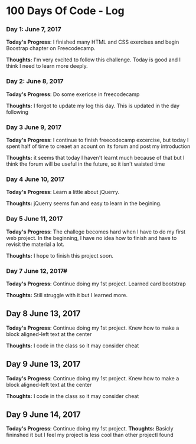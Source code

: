 # 100 Days Of Code - Log

### Day 1: June 7, 2017

**Today's Progress**: I finished many HTML and CSS exercises and begin Boostrap chapter on Freecodecamp.

**Thoughts:** I'm very excited to follow this challenge. Today is good and I think I need to learn more deeply.

### Day 2: June 8, 2017

**Today's Progress**: Do some exericse in freecodecamp

**Thoughts:** I forgot to update my log this day. This is updated in the day following

### Day 3 June 9, 2017

**Today's Progress**: I continue to finish freecodecamp excercise, but today I spent half of time to creaet an acount on its forum and post my introduction

**Thoughts:** it seems that today I haven't learnt much because of that but I think the forum will be useful in the future, so it isn't waisted time


### Day 4 June 10, 2017

**Today's Progress**: Learn a little about jQuerry.

**Thoughts:** jQuerry seems fun and easy to learn in the begining.

### Day 5 June 11, 2017

**Today's Progress**: The challege becomes hard when I have to do my first web project. In the beginning, I have no idea how to finish and have to revisit the material a lot.

**Thoughts:** I hope to finish this project soon.

### Day 7 June 12, 2017#

**Today's Progress**: Continue doing my 1st project. Learned card bootstrap

**Thoughts:** Still struggle with it but I learned more.

## Day 8 June 13, 2017

**Today's Progress**: Continue doing my 1st project. Knew how to make a block aligned-left text at the center

**Thoughts:** I code in the class so it may consider cheat

## Day 9 June 13, 2017

**Today's Progress**: Continue doing my 1st project. Knew how to make a block aligned-left text at the center

**Thoughts:** I code in the class so it may consider cheat

## Day 9 June 14, 2017

**Today's Progress**: Continue doing my 1st project. 
**Thoughts:** Basicly fininshed it but I feel my project is less cool than other projectI found
